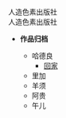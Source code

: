 <div class="logo-container">
    <div class="logo-image">人造色素出版社</div>
    <div class="logo-text">人造色素出版社</div>
</div>

- <strong>作品归档</strong>

    - 哈德良
        - [回家](hdl/回家.md)
    - 里加
    - 羊须
    - 阿贵
    - 午儿